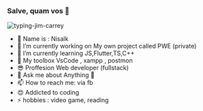 ### Salve, quam vos 👋

![typing-jim-carrey](https://user-images.githubusercontent.com/26079832/128847692-f6294de5-3241-4579-b595-181273a3515c.gif)

- 🎉 Name is : Nisalk
- 🔭 I’m currently working on My own project called PWE (private)
- 🌱 I’m currently learning JS,Flutter,TS,C++
- 🦾 My toolbox VsCode , xampp , postmon
- 😎 Proffesion Web developer (fullstack)
- 💬 Ask me about Anything 🤭
- 📫 How to reach me: via fb
- 😍 Addicted to coding
- ⚡ hobbies : video game, reading
